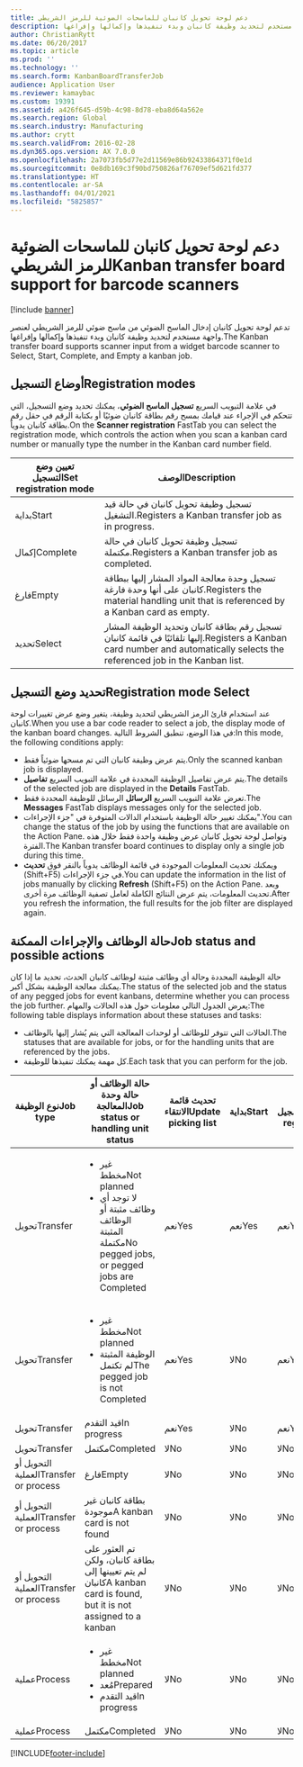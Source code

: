 ```yaml
---
title: دعم لوحة تحويل كانبان للماسحات الضوئية للرمز الشريطي
description: تدعم لوحة تحويل كانبان‬ إدخال الماسح الضوئي من ماسح ضوئي للرمز الشريطي لعنصر واجهة مستخدم لتحديد وظيفة كانبان وبدء تنفيذها وإكمالها وإفراغها.
author: ChristianRytt
ms.date: 06/20/2017
ms.topic: article
ms.prod: ''
ms.technology: ''
ms.search.form: KanbanBoardTransferJob
audience: Application User
ms.reviewer: kamaybac
ms.custom: 19391
ms.assetid: a426f645-d59b-4c98-8d78-eba8d64a562e
ms.search.region: Global
ms.search.industry: Manufacturing
ms.author: crytt
ms.search.validFrom: 2016-02-28
ms.dyn365.ops.version: AX 7.0.0
ms.openlocfilehash: 2a7073fb5d77e2d11569e86b92433864371f0e1d
ms.sourcegitcommit: 0e8db169c3f90bd750826af76709ef5d621fd377
ms.translationtype: HT
ms.contentlocale: ar-SA
ms.lasthandoff: 04/01/2021
ms.locfileid: "5825857"
---
```

# <a name="kanban-transfer-board-support-for-barcode-scanners"></a><span data-ttu-id="20211-103">دعم لوحة تحويل كانبان للماسحات الضوئية للرمز الشريطي</span><span class="sxs-lookup"><span data-stu-id="20211-103">Kanban transfer board support for barcode scanners</span></span>

[!include [banner](../includes/banner.md)]

<span data-ttu-id="20211-104">تدعم لوحة تحويل كانبان‬ إدخال الماسح الضوئي من ماسح ضوئي للرمز الشريطي لعنصر واجهة مستخدم لتحديد وظيفة كانبان وبدء تنفيذها وإكمالها وإفراغها.</span><span class="sxs-lookup"><span data-stu-id="20211-104">The Kanban transfer board supports scanner input from a widget barcode scanner to Select, Start, Complete, and Empty a kanban job.</span></span>

<a name="registration-modes"></a><span data-ttu-id="20211-105">أوضاع التسجيل</span><span class="sxs-lookup"><span data-stu-id="20211-105">Registration modes</span></span>
------------------

<span data-ttu-id="20211-106">في علامة التبويب السريع **تسجيل الماسح الضوئي**، يمكنك تحديد وضع التسجيل، التي تتحكم في الإجراء عند قيامك بمسح رقم بطاقة كانبان ضوئيًا أو بكتابة الرقم في حقل رقم بطاقة كانبان يدوياً.</span><span class="sxs-lookup"><span data-stu-id="20211-106">On the **Scanner registration** FastTab you can select the registration mode, which controls the action when you scan a kanban card number or manually type the number in the Kanban card number field.</span></span>

| <span data-ttu-id="20211-107">تعيين وضع التسجيل</span><span class="sxs-lookup"><span data-stu-id="20211-107">Set registration mode</span></span> | <span data-ttu-id="20211-108">الوصف</span><span class="sxs-lookup"><span data-stu-id="20211-108">Description</span></span>                                                                                     |
|-----------------------|-------------------------------------------------------------------------------------------------|
| <span data-ttu-id="20211-109">بداية</span><span class="sxs-lookup"><span data-stu-id="20211-109">Start</span></span>                 | <span data-ttu-id="20211-110">تسجيل وظيفة تحويل كانبان في حالة قيد التشغيل.</span><span class="sxs-lookup"><span data-stu-id="20211-110">Registers a Kanban transfer job as in progress.</span></span>                                                 |
| <span data-ttu-id="20211-111">إكمال</span><span class="sxs-lookup"><span data-stu-id="20211-111">Complete</span></span>              | <span data-ttu-id="20211-112">تسجيل وظيفة تحويل كانبان في حالة مكتملة.</span><span class="sxs-lookup"><span data-stu-id="20211-112">Registers a Kanban transfer job as completed.</span></span>                                                   |
| <span data-ttu-id="20211-113">فارغ</span><span class="sxs-lookup"><span data-stu-id="20211-113">Empty</span></span>                 | <span data-ttu-id="20211-114">تسجيل وحدة معالجة المواد المشار إليها ببطاقة كانبان على أنها وحدة فارغة.</span><span class="sxs-lookup"><span data-stu-id="20211-114">Registers the material handling unit that is referenced by a Kanban card as empty.</span></span>              |
| <span data-ttu-id="20211-115">تحديد</span><span class="sxs-lookup"><span data-stu-id="20211-115">Select</span></span>                | <span data-ttu-id="20211-116">تسجيل رقم بطاقة كانبان وتحديد الوظيفة المشار إليها تلقائيًا في قائمة كانبان.</span><span class="sxs-lookup"><span data-stu-id="20211-116">Registers a Kanban card number and automatically selects the referenced job in the Kanban list.</span></span> |

 
<a name="registration-mode-select"></a><span data-ttu-id="20211-117">تحديد وضع التسجيل</span><span class="sxs-lookup"><span data-stu-id="20211-117">Registration mode Select</span></span>
------------------------

<span data-ttu-id="20211-118">عند استخدام قارئ الرمز الشريطي لتحديد وظيفة، يتغير وضع عرض تغييرات لوحة كانبان.</span><span class="sxs-lookup"><span data-stu-id="20211-118">When you use a bar code reader to select a job, the display mode of the kanban board changes.</span></span> <span data-ttu-id="20211-119">في هذا الوضع، تنطبق الشروط التالية:</span><span class="sxs-lookup"><span data-stu-id="20211-119">In this mode, the following conditions apply:</span></span>

-   <span data-ttu-id="20211-120">يتم عرض وظيفة كانبان التي تم مسحها ضوئياً فقط.</span><span class="sxs-lookup"><span data-stu-id="20211-120">Only the scanned kanban job is displayed.</span></span>
-   <span data-ttu-id="20211-121">يتم عرض تفاصيل الوظيفة المحددة في علامة التبويب السريع **تفاصيل**.</span><span class="sxs-lookup"><span data-stu-id="20211-121">The details of the selected job are displayed in the **Details** FastTab.</span></span>
-   <span data-ttu-id="20211-122">تعرض علامة التبويب السريع **الرسائل** الرسائل للوظيفة المحددة فقط.</span><span class="sxs-lookup"><span data-stu-id="20211-122">The **Messages** FastTab displays messages only for the selected job.</span></span>
-   <span data-ttu-id="20211-123">يمكنك تغيير حالة الوظيفة باستخدام الدالات المتوفرة في "جزء الإجراءات".</span><span class="sxs-lookup"><span data-stu-id="20211-123">You can change the status of the job by using the functions that are available on the Action Pane.</span></span> <span data-ttu-id="20211-124">وتواصل لوحة تحويل كانبان عرض وظيفة واحدة فقط خلال هذه الفترة.</span><span class="sxs-lookup"><span data-stu-id="20211-124">The Kanban transfer board continues to display only a single job during this time.</span></span>
-   <span data-ttu-id="20211-125">ويمكنك تحديث المعلومات الموجودة في قائمة الوظائف يدوياً بالنقر فوق **تحديث** ‏(Shift+F5) في جزء الإجراءات.</span><span class="sxs-lookup"><span data-stu-id="20211-125">You can update the information in the list of jobs manually by clicking **Refresh** (Shift+F5) on the Action Pane.</span></span> <span data-ttu-id="20211-126">وبعد تحديث المعلومات، يتم عرض النتائج الكاملة لعامل تصفية الوظائف مرة أخرى.</span><span class="sxs-lookup"><span data-stu-id="20211-126">After you refresh the information, the full results for the job filter are displayed again.</span></span>

## <a name="job-status-and-possible-actions"></a><span data-ttu-id="20211-127">حالة الوظائف والإجراءات الممكنة</span><span class="sxs-lookup"><span data-stu-id="20211-127">Job status and possible actions</span></span>
<span data-ttu-id="20211-128">حالة الوظيفة المحددة وحالة أي وظائف مثبتة لوظائف كانبان الحدث، تحديد ما إذا كان يمكنك معالجة الوظيفة بشكل أكبر.</span><span class="sxs-lookup"><span data-stu-id="20211-128">The status of the selected job and the status of any pegged jobs for event kanbans, determine whether you can process the job further.</span></span> <span data-ttu-id="20211-129">يعرض الجدول التالي معلومات حول هذه الحالات والمهام:</span><span class="sxs-lookup"><span data-stu-id="20211-129">The following table displays information about these statuses and tasks:</span></span>
-   <span data-ttu-id="20211-130">الحالات التي تتوفر للوظائف أو لوحدات المعالجة التي يتم يُشار إليها بالوظائف.</span><span class="sxs-lookup"><span data-stu-id="20211-130">The statuses that are available for jobs, or for the handling units that are referenced by the jobs.</span></span>
-   <span data-ttu-id="20211-131">كل مهمة يمكنك تنفيذها للوظيفة.</span><span class="sxs-lookup"><span data-stu-id="20211-131">Each task that you can perform for the job.</span></span>

<table>
<colgroup>
<col width="12%" />
<col width="12%" />
<col width="12%" />
<col width="12%" />
<col width="12%" />
<col width="12%" />
<col width="12%" />
<col width="12%" />
</colgroup>
<thead>
<tr class="header">
<th><span data-ttu-id="20211-132">نوع الوظيفة</span><span class="sxs-lookup"><span data-stu-id="20211-132">Job type</span></span></th>
<th><span data-ttu-id="20211-133">حالة الوظائف أو حالة وحدة المعالجة</span><span class="sxs-lookup"><span data-stu-id="20211-133">Job status or handling unit status</span></span></th>
<th><span data-ttu-id="20211-134">تحديث قائمة الانتقاء</span><span class="sxs-lookup"><span data-stu-id="20211-134">Update picking list</span></span></th>
<th><span data-ttu-id="20211-135">بداية</span><span class="sxs-lookup"><span data-stu-id="20211-135">Start</span></span></th>
<th><span data-ttu-id="20211-136">تحديث التسجيل</span><span class="sxs-lookup"><span data-stu-id="20211-136">Update registration</span></span></th>
<th><span data-ttu-id="20211-137">إكمال</span><span class="sxs-lookup"><span data-stu-id="20211-137">Complete</span></span></th>
<th><span data-ttu-id="20211-138">فارغ</span><span class="sxs-lookup"><span data-stu-id="20211-138">Empty</span></span></th>
<th><span data-ttu-id="20211-139">إنشاء كانبان للأحداث</span><span class="sxs-lookup"><span data-stu-id="20211-139">Create event kanbans</span></span></th>
</tr>
</thead>
<tbody>
<tr class="odd">
<td><span data-ttu-id="20211-140">تحويل</span><span class="sxs-lookup"><span data-stu-id="20211-140">Transfer</span></span></td>
<td><ul>
<li><span data-ttu-id="20211-141">غير مخطط</span><span class="sxs-lookup"><span data-stu-id="20211-141">Not planned</span></span></li>
<li><span data-ttu-id="20211-142">لا توجد أي وظائف مثبتة أو الوظائف المثبتة مكتملة</span><span class="sxs-lookup"><span data-stu-id="20211-142">No pegged jobs, or pegged jobs are Completed</span></span></li>
</ul></td>
<td><span data-ttu-id="20211-143">نعم</span><span class="sxs-lookup"><span data-stu-id="20211-143">Yes</span></span></td>
<td><span data-ttu-id="20211-144">نعم</span><span class="sxs-lookup"><span data-stu-id="20211-144">Yes</span></span></td>
<td><span data-ttu-id="20211-145">نعم</span><span class="sxs-lookup"><span data-stu-id="20211-145">Yes</span></span></td>
<td><span data-ttu-id="20211-146">نعم</span><span class="sxs-lookup"><span data-stu-id="20211-146">Yes</span></span></td>
<td><span data-ttu-id="20211-147">لا</span><span class="sxs-lookup"><span data-stu-id="20211-147">No</span></span></td>
<td><span data-ttu-id="20211-148">نعم</span><span class="sxs-lookup"><span data-stu-id="20211-148">Yes</span></span></td>
</tr>
<tr class="even">
<td><span data-ttu-id="20211-149">تحويل</span><span class="sxs-lookup"><span data-stu-id="20211-149">Transfer</span></span></td>
<td><ul>
<li><span data-ttu-id="20211-150">غير مخطط</span><span class="sxs-lookup"><span data-stu-id="20211-150">Not planned</span></span></li>
<li><span data-ttu-id="20211-151">الوظيفة المثبتة لم تكتمل</span><span class="sxs-lookup"><span data-stu-id="20211-151">The pegged job is not Completed</span></span></li>
</ul></td>
<td><span data-ttu-id="20211-152">نعم</span><span class="sxs-lookup"><span data-stu-id="20211-152">Yes</span></span></td>
<td><span data-ttu-id="20211-153">لا</span><span class="sxs-lookup"><span data-stu-id="20211-153">No</span></span></td>
<td><span data-ttu-id="20211-154">نعم</span><span class="sxs-lookup"><span data-stu-id="20211-154">Yes</span></span></td>
<td><span data-ttu-id="20211-155">لا</span><span class="sxs-lookup"><span data-stu-id="20211-155">No</span></span></td>
<td><span data-ttu-id="20211-156">لا</span><span class="sxs-lookup"><span data-stu-id="20211-156">No</span></span></td>
<td><span data-ttu-id="20211-157">لا</span><span class="sxs-lookup"><span data-stu-id="20211-157">No</span></span></td>
</tr>
<tr class="odd">
<td><span data-ttu-id="20211-158">تحويل</span><span class="sxs-lookup"><span data-stu-id="20211-158">Transfer</span></span></td>
<td><span data-ttu-id="20211-159">قيد التقدم</span><span class="sxs-lookup"><span data-stu-id="20211-159">In progress</span></span></td>
<td><span data-ttu-id="20211-160">نعم</span><span class="sxs-lookup"><span data-stu-id="20211-160">Yes</span></span></td>
<td><span data-ttu-id="20211-161">لا</span><span class="sxs-lookup"><span data-stu-id="20211-161">No</span></span></td>
<td><span data-ttu-id="20211-162">نعم</span><span class="sxs-lookup"><span data-stu-id="20211-162">Yes</span></span></td>
<td><span data-ttu-id="20211-163">نعم</span><span class="sxs-lookup"><span data-stu-id="20211-163">Yes</span></span></td>
<td><span data-ttu-id="20211-164">لا</span><span class="sxs-lookup"><span data-stu-id="20211-164">No</span></span></td>
<td><span data-ttu-id="20211-165">لا</span><span class="sxs-lookup"><span data-stu-id="20211-165">No</span></span></td>
</tr>
<tr class="even">
<td><span data-ttu-id="20211-166">تحويل</span><span class="sxs-lookup"><span data-stu-id="20211-166">Transfer</span></span></td>
<td><span data-ttu-id="20211-167">‏‏‏‏مكتمل</span><span class="sxs-lookup"><span data-stu-id="20211-167">Completed</span></span></td>
<td><span data-ttu-id="20211-168">لا</span><span class="sxs-lookup"><span data-stu-id="20211-168">No</span></span></td>
<td><span data-ttu-id="20211-169">لا</span><span class="sxs-lookup"><span data-stu-id="20211-169">No</span></span></td>
<td><span data-ttu-id="20211-170">لا</span><span class="sxs-lookup"><span data-stu-id="20211-170">No</span></span></td>
<td><span data-ttu-id="20211-171">لا</span><span class="sxs-lookup"><span data-stu-id="20211-171">No</span></span></td>
<td><span data-ttu-id="20211-172">نعم</span><span class="sxs-lookup"><span data-stu-id="20211-172">Yes</span></span></td>
<td><span data-ttu-id="20211-173">لا</span><span class="sxs-lookup"><span data-stu-id="20211-173">No</span></span></td>
</tr>
<tr class="odd">
<td><span data-ttu-id="20211-174">التحويل أو العملية</span><span class="sxs-lookup"><span data-stu-id="20211-174">Transfer or process</span></span></td>
<td><span data-ttu-id="20211-175">فارغ</span><span class="sxs-lookup"><span data-stu-id="20211-175">Empty</span></span></td>
<td><span data-ttu-id="20211-176">لا</span><span class="sxs-lookup"><span data-stu-id="20211-176">No</span></span></td>
<td><span data-ttu-id="20211-177">لا</span><span class="sxs-lookup"><span data-stu-id="20211-177">No</span></span></td>
<td><span data-ttu-id="20211-178">لا</span><span class="sxs-lookup"><span data-stu-id="20211-178">No</span></span></td>
<td><span data-ttu-id="20211-179">لا</span><span class="sxs-lookup"><span data-stu-id="20211-179">No</span></span></td>
<td><span data-ttu-id="20211-180">لا</span><span class="sxs-lookup"><span data-stu-id="20211-180">No</span></span></td>
<td><span data-ttu-id="20211-181">لا</span><span class="sxs-lookup"><span data-stu-id="20211-181">No</span></span></td>
</tr>
<tr class="even">
<td><span data-ttu-id="20211-182">التحويل أو العملية</span><span class="sxs-lookup"><span data-stu-id="20211-182">Transfer or process</span></span></td>
<td><span data-ttu-id="20211-183">بطاقة كانبان غير موجودة</span><span class="sxs-lookup"><span data-stu-id="20211-183">A kanban card is not found</span></span></td>
<td><span data-ttu-id="20211-184">لا</span><span class="sxs-lookup"><span data-stu-id="20211-184">No</span></span></td>
<td><span data-ttu-id="20211-185">لا</span><span class="sxs-lookup"><span data-stu-id="20211-185">No</span></span></td>
<td><span data-ttu-id="20211-186">لا</span><span class="sxs-lookup"><span data-stu-id="20211-186">No</span></span></td>
<td><span data-ttu-id="20211-187">لا</span><span class="sxs-lookup"><span data-stu-id="20211-187">No</span></span></td>
<td><span data-ttu-id="20211-188">لا</span><span class="sxs-lookup"><span data-stu-id="20211-188">No</span></span></td>
<td><span data-ttu-id="20211-189">لا</span><span class="sxs-lookup"><span data-stu-id="20211-189">No</span></span></td>
</tr>
<tr class="odd">
<td><span data-ttu-id="20211-190">التحويل أو العملية</span><span class="sxs-lookup"><span data-stu-id="20211-190">Transfer or process</span></span></td>
<td><span data-ttu-id="20211-191">تم العثور على بطاقة كانبان، ولكن لم يتم تعيينها إلى كانبان</span><span class="sxs-lookup"><span data-stu-id="20211-191">A kanban card is found, but it is not assigned to a kanban</span></span></td>
<td><span data-ttu-id="20211-192">لا</span><span class="sxs-lookup"><span data-stu-id="20211-192">No</span></span></td>
<td><span data-ttu-id="20211-193">لا</span><span class="sxs-lookup"><span data-stu-id="20211-193">No</span></span></td>
<td><span data-ttu-id="20211-194">لا</span><span class="sxs-lookup"><span data-stu-id="20211-194">No</span></span></td>
<td><span data-ttu-id="20211-195">لا</span><span class="sxs-lookup"><span data-stu-id="20211-195">No</span></span></td>
<td><span data-ttu-id="20211-196">لا</span><span class="sxs-lookup"><span data-stu-id="20211-196">No</span></span></td>
<td><span data-ttu-id="20211-197">لا</span><span class="sxs-lookup"><span data-stu-id="20211-197">No</span></span></td>
</tr>
<tr class="even">
<td><span data-ttu-id="20211-198">عملية</span><span class="sxs-lookup"><span data-stu-id="20211-198">Process</span></span></td>
<td><ul>
<li><span data-ttu-id="20211-199">غير مخطط</span><span class="sxs-lookup"><span data-stu-id="20211-199">Not planned</span></span></li>
<li><span data-ttu-id="20211-200">مُعد</span><span class="sxs-lookup"><span data-stu-id="20211-200">Prepared</span></span></li>
<li><span data-ttu-id="20211-201">قيد التقدم</span><span class="sxs-lookup"><span data-stu-id="20211-201">In progress</span></span></li>
</ul></td>
<td><span data-ttu-id="20211-202">لا</span><span class="sxs-lookup"><span data-stu-id="20211-202">No</span></span></td>
<td><span data-ttu-id="20211-203">لا</span><span class="sxs-lookup"><span data-stu-id="20211-203">No</span></span></td>
<td><span data-ttu-id="20211-204">لا</span><span class="sxs-lookup"><span data-stu-id="20211-204">No</span></span></td>
<td><span data-ttu-id="20211-205">لا</span><span class="sxs-lookup"><span data-stu-id="20211-205">No</span></span></td>
<td><span data-ttu-id="20211-206">لا</span><span class="sxs-lookup"><span data-stu-id="20211-206">No</span></span></td>
<td><span data-ttu-id="20211-207">لا</span><span class="sxs-lookup"><span data-stu-id="20211-207">No</span></span></td>
</tr>
<tr class="odd">
<td><span data-ttu-id="20211-208">عملية</span><span class="sxs-lookup"><span data-stu-id="20211-208">Process</span></span></td>
<td><span data-ttu-id="20211-209">‏‏‏‏مكتمل</span><span class="sxs-lookup"><span data-stu-id="20211-209">Completed</span></span></td>
<td><span data-ttu-id="20211-210">لا</span><span class="sxs-lookup"><span data-stu-id="20211-210">No</span></span></td>
<td><span data-ttu-id="20211-211">لا</span><span class="sxs-lookup"><span data-stu-id="20211-211">No</span></span></td>
<td><span data-ttu-id="20211-212">لا</span><span class="sxs-lookup"><span data-stu-id="20211-212">No</span></span></td>
<td><span data-ttu-id="20211-213">لا</span><span class="sxs-lookup"><span data-stu-id="20211-213">No</span></span></td>
<td><span data-ttu-id="20211-214">لا</span><span class="sxs-lookup"><span data-stu-id="20211-214">No</span></span></td>
<td><span data-ttu-id="20211-215">لا</span><span class="sxs-lookup"><span data-stu-id="20211-215">No</span></span></td>
</tr>
</tbody>
</table>







[!INCLUDE[footer-include](../../includes/footer-banner.md)]